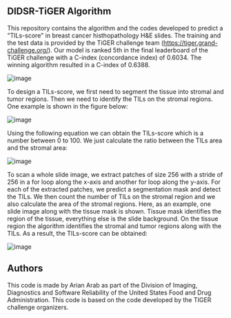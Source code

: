 ## **DIDSR-TiGER Algorithm**

This repository contains the algorithm and the codes developed to predict a "TILs-score" in breast cancer histhopathology H&E slides. The training and the test data is provided by the TiGER challenge team (https://tiger.grand-challenge.org/). Our model is ranked 5th in the final leaderboard of the TiGER challenge with a C-index (concordance index) of 0.6034. The winning algorithm resulted in a C-index of 0.6388.

![image](https://user-images.githubusercontent.com/68286434/181017984-7b545385-7203-4c74-8dc8-6592c22b6bb9.png)

To design a TILs-score, we first need to segment the tissue into stromal and tumor regions. Then we need to identify the TILs on the stromal regions. One example is shown in the figure below:

![image](https://user-images.githubusercontent.com/68286434/181020487-3b1ad0cb-91fe-4b2b-8ea6-6fd07f41baf1.png)

Using the following equation we can obtain the TILs-score which is a number between 0 to 100. We just calculate the ratio between the TILs area and the stromal area:

![image](https://user-images.githubusercontent.com/68286434/181020219-354f255f-1d17-4268-b89d-377b7fedd86f.png)

To scan a whole slide image, we extract patches of size 256 with a stride of 256 in a for loop along the x-axis and another for loop along the y-axis. For each of the extracted patches, we predict a segmentation mask and detect the TILs. We then count the number of TILs on the stromal region and we also calculate the area of the stromal regions. Here, as an example, one slide image along with the tissue mask is shown. Tissue mask identifies the region of the tissue, everything else is the slide background. On the tissue region the algorithm identifies the stromal and tumor regions along with the TILs. As a result, the TILs-score can be obtained:

![image](https://user-images.githubusercontent.com/68286434/181023515-2135f75d-1736-4420-b127-6009d2c67d8e.png)

## **Authors**

This code is made by Arian Arab as part of the Division of Imaging, Diagnostics and Software Reliability of the United States Food and Drug Administration. This code is based on the code developed by the TIGER challenge organizers.
